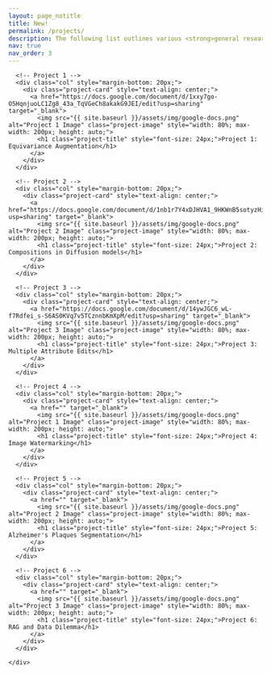 ```yaml
---
layout: page_notitle
title: New!
permalink: /projects/
description: The following list outlines various <strong>general research directions</strong> that can serve as a starting point for discussions within our group; however, we encourage an open dialogue about any research areas that extend beyond these topics, provided they broadly align with the fields of <strong>computer vision and machine learning</strong>, as we are enthusiastic about exploring and engaging in a wide range of novel research opportunities within these domains.
nav: true
nav_order: 3
---
```


<div class="projects">
  <!-- Display projects horizontally -->
  <div class="container">
    <div class="row row-cols-3"> <!-- Assuming you want three projects side by side -->


      <!-- Project 1 -->
      <div class="col" style="margin-bottom: 20px;">
        <div class="project-card" style="text-align: center;">
          <a href="https://docs.google.com/document/d/1xxy7go-O5HqnjuoLC1Zg8_43a_TqVGeCh8akakG9JEI/edit?usp=sharing" target="_blank">
            <img src="{{ site.baseurl }}/assets/img/google-docs.png" alt="Project 1 Image" class="project-image" style="width: 80%; max-width: 200px; height: auto;">
            <h1 class="project-title" style="font-size: 24px;">Project 1: Equivariance Augmentation</h1>
          </a>
        </div>
      </div>
      
      <!-- Project 2 -->
      <div class="col" style="margin-bottom: 20px;">
        <div class="project-card" style="text-align: center;">
          <a href="https://docs.google.com/document/d/1nb1r7Y4xDJHVA1_9HKWnB5sotyzHiqrZl1sOPCP4tfw/edit?usp=sharing" target="_blank">
            <img src="{{ site.baseurl }}/assets/img/google-docs.png" alt="Project 2 Image" class="project-image" style="width: 80%; max-width: 200px; height: auto;">
            <h1 class="project-title" style="font-size: 24px;">Project 2: Compositions in Diffusion models</h1>
          </a>
        </div>
      </div>
      
      <!-- Project 3 -->
      <div class="col" style="margin-bottom: 20px;">
        <div class="project-card" style="text-align: center;">
          <a href="https://docs.google.com/document/d/14ywJGC6_wL-f7Rdfei_s-S6AS0KVq7v5TCznnbKmXpM/edit?usp=sharing" target="_blank">
            <img src="{{ site.baseurl }}/assets/img/google-docs.png" alt="Project 3 Image" class="project-image" style="width: 80%; max-width: 200px; height: auto;">
            <h1 class="project-title" style="font-size: 24px;">Project 3: Multiple Attribute Edits</h1>
          </a>
        </div>
      </div>

      <!-- Project 4 -->
      <div class="col" style="margin-bottom: 20px;">
        <div class="project-card" style="text-align: center;">
          <a href="" target="_blank">
            <img src="{{ site.baseurl }}/assets/img/google-docs.png" alt="Project 1 Image" class="project-image" style="width: 80%; max-width: 200px; height: auto;">
            <h1 class="project-title" style="font-size: 24px;">Project 4: Image Watermarking</h1>
          </a>
        </div>
      </div>
      
      <!-- Project 5 -->
      <div class="col" style="margin-bottom: 20px;">
        <div class="project-card" style="text-align: center;">
          <a href="" target="_blank">
            <img src="{{ site.baseurl }}/assets/img/google-docs.png" alt="Project 2 Image" class="project-image" style="width: 80%; max-width: 200px; height: auto;">
            <h1 class="project-title" style="font-size: 24px;">Project 5: Alzheimer's Plaques Segmentation</h1>
          </a>
        </div>
      </div>
      
      <!-- Project 6 -->
      <div class="col" style="margin-bottom: 20px;">
        <div class="project-card" style="text-align: center;">
          <a href="" target="_blank">
            <img src="{{ site.baseurl }}/assets/img/google-docs.png" alt="Project 3 Image" class="project-image" style="width: 80%; max-width: 200px; height: auto;">
            <h1 class="project-title" style="font-size: 24px;">Project 6: RAG and Data Dilemma</h1>
          </a>
        </div>
      </div>      
      
    </div>
  </div>
</div>
